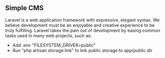 
## Simple CMS

Laravel is a web application framework with expressive, elegant syntax. We believe development must be an enjoyable and creative experience to be truly fulfilling. Laravel takes the pain out of development by easing common tasks used in many web projects, such as:

- Add .env "FILESYSTEM_DRIVER=public"
- Run "php artisan storage:link" to link public storage to app/public dir
